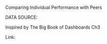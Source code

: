 Comparing Individual Performance with Peers

DATA SOURCE: 

Inspired by The Big Book of Dashboards Ch3

Link: 
